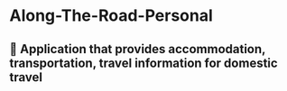 # Along-The-Road-Personal
## 🚉 Application that provides accommodation, transportation, travel information for domestic travel
